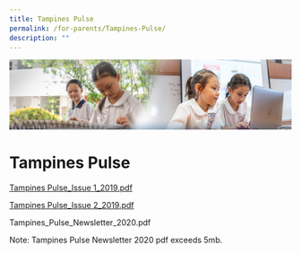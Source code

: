 ```yaml
---
title: Tampines Pulse
permalink: /for-parents/Tampines-Pulse/
description: ""
---
```

![](/images/ForParents.jpg)


Tampines Pulse
==============

[Tampines Pulse_Issue 1_2019.pdf](/files/Tampines%20Pulse_Issue%201_2019.pdf)

[Tampines Pulse_Issue 2_2019.pdf](/files/Tampines%20Pulse_Issue%202_2019.pdf)

Tampines\_Pulse\_Newsletter\_2020.pdf

Note: Tampines Pulse Newsletter 2020 pdf exceeds 5mb.